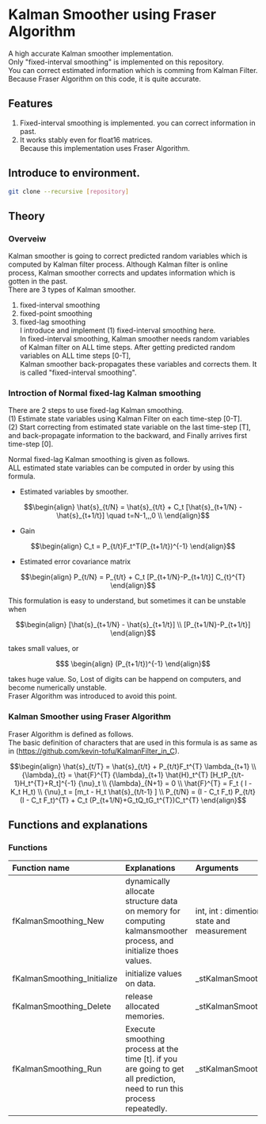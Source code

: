 # Kalman Smoother using Fraser Algorithm
 A high accurate Kalman smoother implementation.  
Only "fixed-interval smoothing" is implemented on this repository.  
You can correct estimated information which is comming from Kalman Filter.  
Because Fraser Algorithm on this code, it is quite accurate.  

## Features

 1. Fixed-interval smoothing is implemented. you can correct information in past.  
 2. It works stably even for float16 matrices.  
    Because this implementation uses Fraser Algorithm.  

## Introduce to environment.

```bash
git clone --recursive [repository]
```

## Theory

### Overveiw

Kalman smoother is going to correct predicted random variables which is computed by Kalman filter process. Although Kalman filter is online process, Kalman smoother corrects and updates information which is gotten in the past.  
There are 3 types of Kalman smoother.  

 1. fixed-interval smoothing
 2. fixed-point smoothing  
 3. fixed-lag smoothing  
 I introduce and implement (1) fixed-interval smoothing here.  
In fixed-interval smoothing, Kalman smoother needs random variables of Kalman filter on ALL time steps.
After getting predicted random variables on ALL time steps [0-T],  
Kalman smoother back-propagates these variables and corrects them.
It is called "fixed-interval smoothing".  

###  Introction of Normal fixed-lag Kalman smoothing 
 There are 2 steps to use fixed-lag Kalman smoothing.  
(1) Estimate state variables using Kalman Filter on each time-step [0-T].  
(2) Start correcting from estimated state variable on the last time-step [T],  
    and back-propagate information to the backward, and Finally arrives first time-step [0].

Normal fixed-lag Kalman smoothing is given as follows.  
ALL estimated state variables can be computed in order by using this formula.  

* Estimated variables by smoother.

```math
\begin{align}
    \hat{s}_{t/N} = \hat{s}_{t/t} + C_t [\hat{s}_{t+1/N} - \hat{s}_{t+1/t}] \quad t=N-1,,,0 \\
\end{align}
```

* Gain

```math
\begin{align}
    C_t = P_{t/t}F_t^T(P_{t+1/t})^{-1}
\end{align}
```

* Estimated error covariance matrix
<!-- <img src="https://github.com/kevin-tofu/KalmanSmoother_C/blob/master/imgs/eq3.jpg" alt="eq3" title="formulation3"> -->
```math
\begin{align}
    P_{t/N} = P_{t/t} + C_t [P_{t+1/N}-P_{t+1/t}] C_{t}^{T}
\end{align}
```

 This formulation is easy to understand, but sometimes it can be unstable when  

 ```math
\begin{align} 
    [\hat{s}_{t+1/N} - \hat{s}_{t+1/t}] \\
    [P_{t+1/N}-P_{t+1/t}] 
\end{align}
 ```

 takes small values, or  

```math
$ \begin{align} 
    (P_{t+1/t})^{-1} 
\end{align}
```

 takes huge value. So, Lost of digits can be happend on computers, and become numerically unstable.  
Fraser Algorithm was introduced to avoid this point.

### Kalman Smoother using Fraser Algorithm

Fraser Algorithm is defined as follows.  
The basic definition of characters that are used in this formula is as same as  in (https://github.com/kevin-tofu/KalmanFilter_in_C).  

```math
\begin{align}
    \hat{s}_{t/T} = \hat{s}_{t/t} + P_{t/t}F_t^{T} \lambda_{t+1} \\
    {\lambda}_{t} = \hat{F}^{T} {\lambda}_{t+1} \hat{H}_t^{T} [H_tP_{t/t-1}H_t^{T}+R_t]^{-1} {\nu}_t \\
    {\lambda}_{N+1} = 0 \\
    \hat{F}^{T} = F_t ( I - K_t H_t) \\
    {\nu}_t = [m_t - H_t \hat{s}_{t/t-1} ] \\
    P_{t/N} = (I - C_t F_t) P_{t/t} (I - C_t F_t)^{T} + C_t (P_{t+1/N}+G_tQ_tG_t^{T})C_t^{T}
\end{align}
```

## Functions and explanations

### Functions

|Function name|Explanations|Arguments|
|:---|:---|:---|
|fKalmanSmoothing_New|dynamically allocate structure data on memory for computing kalmansmoother process, and initialize thoes values.|int, int : dimention of state and measurement|
|fKalmanSmoothing_Initialize|initialize values on data.|_stKalmanSmoothing*|
|fKalmanSmoothing_Delete| release allocated memories.|_stKalmanSmoothing*|
|fKalmanSmoothing_Run| Execute smoothing process at the time [t]. if you are going to get all prediction, need to run this process repeatedly. |_stKalmanSmoothing*|
